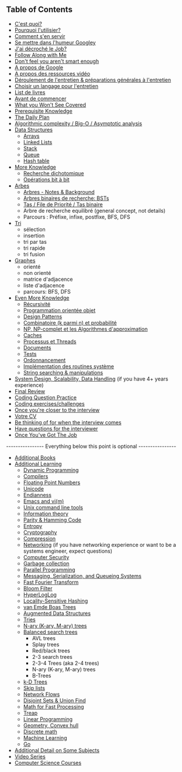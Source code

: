 ## Table of Contents

- [C'est quoi?](README.md#what-is-it)
- [Pourquoi l'utilisier?](README.md#why-use-it)
- [Comment s'en servir](README.md#how-to-use-it)
- [Se mettre dans l'humeur Googley](README.md#get-in-a-googley-mood)
- [J'ai décroché le Job?](README.md#did-i-get-the-job)
- [Follow Along with Me](README.md#follow-along-with-me)
- [Don't feel you aren't smart enough](README.md#dont-feel-you-arent-smart-enough)
- [A propos de Google](README.md#about-google)
- [A propos des ressources vidéo](README.md#about-video-resources)
- [Déroulement de l'entretien & préparations générales à l'entretien](README.md#interview-process--general-interview-prep)
- [Choisir un langage pour l'entretien](README.md#pick-one-language-for-the-interview)
- [List de livres](README.md#book-list)
- [Avant de commencer](README.md#before-you-get-started)
- [What you Won't See Covered](README.md#what-you-wont-see-covered)
- [Prerequisite Knowledge](README.md#prerequisite-knowledge)
- [The Daily Plan](README.md#the-daily-plan)
- [Algorithmic complexity / Big-O / Asymptotic analysis](README.md#algorithmic-complexity--big-o--asymptotic-analysis)
- [Data Structures](README.md#data-structures)
    - [Arrays](README.md#arrays)
    - [Linked Lists](README.md#linked-lists)
    - [Stack](README.md#stack)
    - [Queue](README.md#queue)
    - [Hash table](README.md#hash-table)
- [More Knowledge](README.md#more-knowledge)
    - [Recherche dichotomique](README.md#binary-search)
    - [Opérations bit à bit](README.md#bitwise-operations)
- [Arbes](README.md#trees)
    - [Arbres - Notes & Background](README.md#trees---notes--background)
    - [Arbres binaires de recherche: BSTs](README.md#binary-search-trees-bsts)
    - [Tas / File de Priorité / Tas binaire](README.md#heap--priority-queue--binary-heap)
    - Arbre de recherche equilibré (general concept, not details)
    - Parcours : Préfixe, infixe, postfixe, BFS, DFS
- [Tri](README.md#sorting)
    - sélection
    - insertion
    - tri par tas
    - tri rapide
    - tri fusion
- [Graphes](README.md#graphs)
    - orienté
    - non orienté
    - matrice d'adjacence
    - liste d'adjacence
    - parcours: BFS, DFS
- [Even More Knowledge](README.md#even-more-knowledge)
    - [Récursivité](README.md#recursion)
    - [Programmation orientée objet](README.md#object-oriented-programming)
    - [Design Patterns](README.md#design-patterns)
    - [Combinatoire (k parmi n) et probabilité](README.md#combinatorics-n-choose-k--probability)
    - [NP, NP-complet et les Algorithmes d'approximation](README.md#np-np-complete-and-approximation-algorithms)
    - [Caches](README.md#caches)
    - [Processus et Threads](README.md#processes-and-threads)
    - [Documents](README.md#papers)
    - [Tests](README.md#testing)
    - [Ordonnancement](README.md#scheduling)
    - [Implémentation des routines système](README.md#implement-system-routines)
    - [String searching & manipulations](README.md#string-searching--manipulations)
- [System Design, Scalability, Data Handling](README.md#system-design-scalability-data-handling) (if you have 4+ years experience)
- [Final Review](README.md#final-review)
- [Coding Question Practice](README.md#coding-question-practice)
- [Coding exercises/challenges](README.md#coding-exerciseschallenges)
- [Once you're closer to the interview](README.md#once-youre-closer-to-the-interview)
- [Votre CV](README.md#your-resume)
- [Be thinking of for when the interview comes](README.md#be-thinking-of-for-when-the-interview-comes)
- [Have questions for the interviewer](README.md#have-questions-for-the-interviewer)
- [Once You've Got The Job](README.md#once-youve-got-the-job)

---------------- Everything below this point is optional ----------------

- [Additional Books](README.md#additional-books)
- [Additional Learning](README.md#additional-learning)
    - [Dynamic Programming](README.md#dynamic-programming)
    - [Compilers](README.md#compilers)
    - [Floating Point Numbers](README.md#floating-point-numbers)
    - [Unicode](README.md#unicode)
    - [Endianness](README.md#endianness)
    - [Emacs and vi(m)](README.md#emacs-and-vim)
    - [Unix command line tools](README.md#unix-command-line-tools)
    - [Information theory](README.md#information-theory)
    - [Parity & Hamming Code](README.md#parity--hamming-code)
    - [Entropy](README.md#entropy)
    - [Cryptography](README.md#cryptography)
    - [Compression](README.md#compression)
    - [Networking](README.md#networking) (if you have networking experience or want to be a systems engineer, expect questions)
    - [Computer Security](README.md#computer-security)
    - [Garbage collection](README.md#garbage-collection)
    - [Parallel Programming](README.md#parallel-programming)
    - [Messaging, Serialization, and Queueing Systems](README.md#messaging-serialization-and-queueing-systems)
    - [Fast Fourier Transform](README.md#fast-fourier-transform)
    - [Bloom Filter](README.md#bloom-filter)
    - [HyperLogLog](README.md#hyperloglog)
    - [Locality-Sensitive Hashing](README.md#locality-sensitive-hashing)
    - [van Emde Boas Trees](README.md#van-emde-boas-trees)
    - [Augmented Data Structures](README.md#augmented-data-structures)
    - [Tries](README.md#tries)
    - [N-ary (K-ary, M-ary) trees](README.md#n-ary-k-ary-m-ary-trees)
    - [Balanced search trees](README.md#balanced-search-trees)
        - AVL trees
        - Splay trees
        - Red/black trees
        - 2-3 search trees
        - 2-3-4 Trees (aka 2-4 trees)
        - N-ary (K-ary, M-ary) trees
        - B-Trees
    - [k-D Trees](README.md#k-d-trees)
    - [Skip lists](README.md#skip-lists)
    - [Network Flows](README.md#network-flows)
    - [Disjoint Sets & Union Find](README.md#disjoint-sets--union-find)
    - [Math for Fast Processing](README.md#math-for-fast-processing)
    - [Treap](README.md#treap)
    - [Linear Programming](README.md#linear-programming)
    - [Geometry, Convex hull](README.md#geometry-convex-hull)
    - [Discrete math](README.md#discrete-math)
    - [Machine Learning](README.md#machine-learning)
    - [Go](README.md#go)
- [Additional Detail on Some Subjects](README.md#additional-detail-on-some-subjects)
- [Video Series](README.md#video-series)
- [Computer Science Courses](README.md#computer-science-courses)
